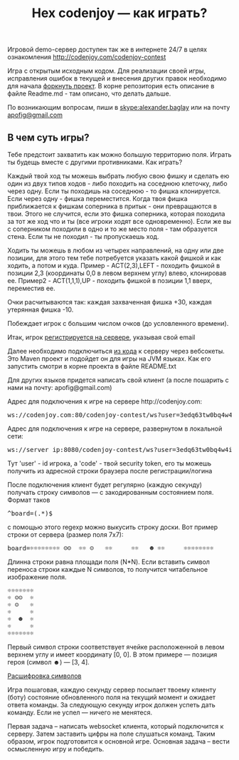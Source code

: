 <header class="entry-header">
<h1 class="entry-title">Hex codenjoy — как играть?</h1>
</header>

<div class="entry-content">
<div class="page-restrict-output">

<p>Игровой demo-сервер доступен так же в интернете 24/7
в целях ознакомления <a href="http://codenjoy.com/codenjoy-contest">
http://codenjoy.com/codenjoy-contest</a></p>

<p>Игра с открытым исходным кодом. Для реализации своей игры, исправления
ошибок в текущей и внесения других правок необходимо для начала
<a href="https://github.com/codenjoyme/codenjoy">форкнуть проект</a>.
В корне репозитория есть описание в файле Readme.md - там описано, что делать дальше.</p>

<p>По возникающим вопросам, пиши в <a href="skype:alexander.baglay">skype:alexander.baglay</a>
или на почту <a href="mailto:apofig@gmail.com">apofig@gmail.com</a></p>

<h2>В чем суть игры?</h2>

<p>Тебе предстоит захватить как можно большую территорию поля.
Играть ты будещь вместе с другими противниками. Как играть?</p>

<p>Каждый твой ход ты можешь выбрать любую свою фишку и сделать ею
один из двух типов ходов - либо походить на соседнюю клеточку, либо через одну.
Если ты походишь на соседнюю - то фишка клонируется. Если через
одну - фишка переместится. Когда твоя фишка приближается к фишкам
соперника в притык - они превращаются в твои.
Этого не случится, если это фишка соперника, которая походила за
тот же ход что и ты (все игроки ходят все одновременно).
Если же вы с соперником походили в одно и то же место поля - там
образуется стена. Если ты не походил - ты пропускаешь ход.</p>

<p>Ходить ты можешь в любом из четырех направлений, на одну или две
позиции, для этого тем тебе потребуется указать какой фишкой и как
ходить, а потом и куда.
Пример - ACT(2,3),LEFT - походить фишкой в позиции 2,3
(координаты 0,0 в левом верхнем углу) влево, клонировав ее.
Пример2 - ACT(1,1,1),UP - походить фишкой в позиции 1,1 вверх,
переместив ее.</p>

<p>Очки расчитываются так: каждая захваченная фишка +30, каждая
утерянная фишка -10.</p>

<p>Побеждает игрок с большим числом очков (до условленного времени). </p>

<p>Итак, игрок <a href="/codenjoy-contest/register?gameName=hex">
регистрируется на сервере</a>, указывая свой email</p>

<p>Далее необходимо подключиться <a href="../../../resources/hex/user/clients.zip">из кода</a>
к серверу через вебсокеты. Это Maven проект и подойдет он для игры на JVM языках.
Как его запустить смотри в корне проекта в файле README.txt</p>

<p>Для других языков придется написать свой клиент (а после пошарить с нами на почту: apofig@gmail.com)</p>

<p>Адрес для подключения к игре на сервере http://codenjoy.com:</p>

<pre>ws://codenjoy.com:80/codenjoy-contest/ws?user=3edq63tw0bq4w4iem7nb&code=12345678901234567890</pre>

<p>Адрес для подключения к игре на сервере, развернутом в локальной сети:</p>

<pre>ws://server_ip:8080/codenjoy-contest/ws?user=3edq63tw0bq4w4iem7nb&code=12345678901234567890</pre>

<p>Тут 'user' - id игрока, a 'code' - твой security token, его ты можешь получить из адресной
строки браузера после регистрации/логина</p>

<p>После подключения клиент будет регулярно (каждую секунду) получать строку
символов — с закодированным состоянием поля. Формат таков</p>

<pre>^board=(.*)$</pre>

<p>с помощью этого regexp можно выкусить строку доски. Вот пример
строки от сервера (размер поля 7х7):</p>

<pre>board=☼☼☼☼☼☼☼☼ ☺☺  ☼☼ ☺   ☼☼     ☼☼   ☻ ☼☼     ☼☼☼☼☼☼☼☼</pre>

<p>Длинна строки равна площади поля (N*N). Если вставить символ
переноса строки каждые N символов, то получится читабельное
изображение поля.</p>

<pre>☼☼☼☼☼☼☼
☼ ☺☺  ☼
☼ ☺   ☼
☼     ☼
☼  ☻  ☼
☼     ☼
☼☼☼☼☼☼☼</pre>

<p>Первый символ строки соответствует ячейке расположенной в левом верхнем углу и имеет координату [0, 0]. В этом примере — позиция героя (символ ☻) — [3, 4].</p>

[Расшифровка символов](elements.md)

<p>Игра пошаговая, каждую секунду сервер посылает твоему клиенту (боту) состояние обновленного
поля на текущий момент и ожидает ответа команды. За следующую секунду игрок должен успеть
дать команду. Если не успел — ничего не менятеся.</p>

<p>Первая задача – написать websocket клиента, который подключится к серверу. Затем заставить
цифры на поле слушаться команд. Таким образом, игрок подготовится к основной игре.
Основная задача – вести осмысленную игру и победить.</p>

</div>
</div>